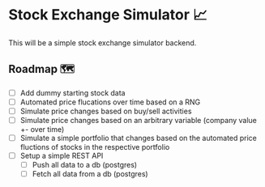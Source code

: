 # Stock Exchange Simulator 📈

This will be a simple stock exchange simulator backend.

## Roadmap 🗺

- [ ] Add dummy starting stock data
- [ ] Automated price flucations over time based on a RNG
- [ ] Simulate price changes based on buy/sell activities
- [ ] Simulate price changes based on an arbitrary variable (company value +- over time)
- [ ] Simulate a simple portfolio that changes based on the automated price fluctions of stocks in the respective portfolio
- [ ] Setup a simple REST API
  - [ ] Push all data to a db (postgres)
  - [ ] Fetch all data from a db (postgres)
